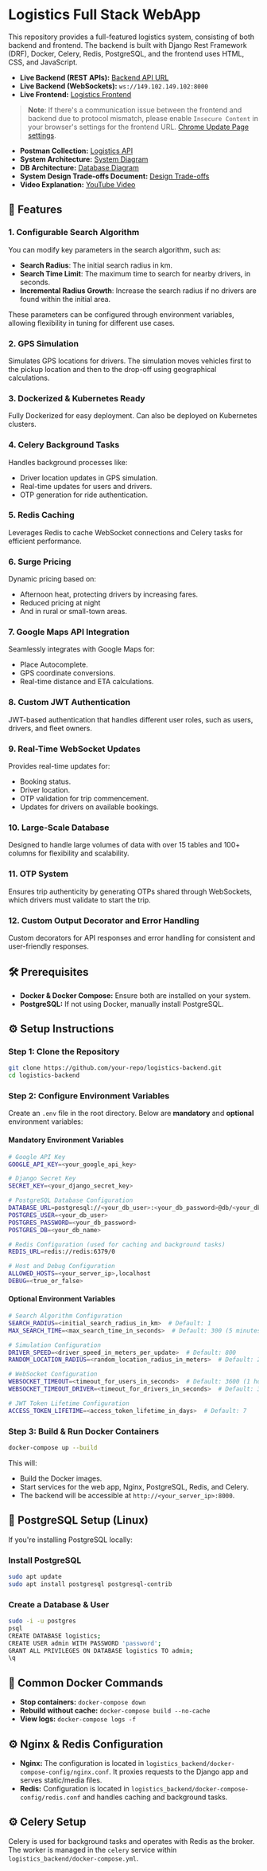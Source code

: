 # Logistics Full Stack WebApp

This repository provides a full-featured logistics system, consisting of both backend and frontend. The backend is built with Django Rest Framework (DRF), Docker, Celery, Redis, PostgreSQL, and the frontend uses HTML, CSS, and JavaScript.

- **Live Backend (REST APIs):** [Backend API URL](http://149.102.149.102:8000)
- **Live Backend (WebSockets):** `ws://149.102.149.102:8000`
- **Live Frontend:** [Logistics Frontend](https://logisticswebapprathore.fyi/)

> **Note**: If there's a communication issue between the frontend and backend due to protocol mismatch, please enable `Insecure Content` in your browser's settings for the frontend URL.
[Chrome Update Page settings](chrome://settings/content/siteDetails?site=https%3A%2F%2Flogisticswebapprathore.fyi).

- **Postman Collection:** [Logistics API](https://www.postman.com/rathore10/logistics)
- **System Architecture:** [System Diagram](https://i.ibb.co/pbLxs1p/logistics-Arch.png)
- **DB Architecture:** [Database Diagram](https://drive.proton.me/urls/ERC3ZN4XJ8#PZKoBJITbQjQ)
- **System Design Trade-offs Document:** [Design Trade-offs](https://drive.proton.me/urls/6DPWEZH84R#5AGew2r5J9Oi)
- **Video Explanation:** [YouTube Video](https://youtu.be/ZD3JJwIY4TY)

## 🚀 Features

### 1. **Configurable Search Algorithm**

You can modify key parameters in the search algorithm, such as:

- **Search Radius**: The initial search radius in km.
- **Search Time Limit**: The maximum time to search for nearby drivers, in seconds.
- **Incremental Radius Growth**: Increase the search radius if no drivers are found within the initial area.

These parameters can be configured through environment variables, allowing flexibility in tuning for different use cases.

### 2. **GPS Simulation**

Simulates GPS locations for drivers. The simulation moves vehicles first to the pickup location and then to the drop-off using geographical calculations.

### 3. **Dockerized & Kubernetes Ready**

Fully Dockerized for easy deployment. Can also be deployed on Kubernetes clusters.

### 4. **Celery Background Tasks**

Handles background processes like:

- Driver location updates in GPS simulation.
- Real-time updates for users and drivers.
- OTP generation for ride authentication.

### 5. **Redis Caching**

Leverages Redis to cache WebSocket connections and Celery tasks for efficient performance.

### 6. **Surge Pricing**

Dynamic pricing based on:

- Afternoon heat, protecting drivers by increasing fares.
- Reduced pricing at night
- And in rural or small-town areas.

### 7. **Google Maps API Integration**

Seamlessly integrates with Google Maps for:

- Place Autocomplete.
- GPS coordinate conversions.
- Real-time distance and ETA calculations.

### 8. **Custom JWT Authentication**

JWT-based authentication that handles different user roles, such as users, drivers, and fleet owners.

### 9. **Real-Time WebSocket Updates**

Provides real-time updates for:

- Booking status.
- Driver location.
- OTP validation for trip commencement.
- Updates for drivers on available bookings.

### 10. **Large-Scale Database**

Designed to handle large volumes of data with over 15 tables and 100+ columns for flexibility and scalability.

### 11. **OTP System**

Ensures trip authenticity by generating OTPs shared through WebSockets, which drivers must validate to start the trip.

### 12. **Custom Output Decorator and Error Handling**

Custom decorators for API responses and error handling for consistent and user-friendly responses.

## 🛠️ Prerequisites

- **Docker & Docker Compose:** Ensure both are installed on your system.
- **PostgreSQL:** If not using Docker, manually install PostgreSQL.

## ⚙️ Setup Instructions

### Step 1: Clone the Repository

```bash
git clone https://github.com/your-repo/logistics-backend.git
cd logistics-backend
```

### Step 2: Configure Environment Variables

Create an `.env` file in the root directory. Below are **mandatory** and **optional** environment variables:

#### **Mandatory Environment Variables**

```bash
# Google API Key
GOOGLE_API_KEY=<your_google_api_key>

# Django Secret Key
SECRET_KEY=<your_django_secret_key>

# PostgreSQL Database Configuration
DATABASE_URL=postgresql://<your_db_user>:<your_db_password>@db/<your_db_name>
POSTGRES_USER=<your_db_user>
POSTGRES_PASSWORD=<your_db_password>
POSTGRES_DB=<your_db_name>

# Redis Configuration (used for caching and background tasks)
REDIS_URL=redis://redis:6379/0

# Host and Debug Configuration
ALLOWED_HOSTS=<your_server_ip>,localhost
DEBUG=<true_or_false>
```

#### **Optional Environment Variables**

```bash
# Search Algorithm Configuration
SEARCH_RADIUS=<initial_search_radius_in_km>  # Default: 1
MAX_SEARCH_TIME=<max_search_time_in_seconds>  # Default: 300 (5 minutes)

# Simulation Configuration
DRIVER_SPEED=<driver_speed_in_meters_per_update>  # Default: 800
RANDOM_LOCATION_RADIUS=<random_location_radius_in_meters>  # Default: 2000

# WebSocket Configuration
WEBSOCKET_TIMEOUT=<timeout_for_users_in_seconds>  # Default: 3600 (1 hour)
WEBSOCKET_TIMEOUT_DRIVER=<timeout_for_drivers_in_seconds>  # Default: 3600 (1 hour)

# JWT Token Lifetime Configuration
ACCESS_TOKEN_LIFETIME=<access_token_lifetime_in_days>  # Default: 7
```

### Step 3: Build & Run Docker Containers

```bash
docker-compose up --build
```

This will:

- Build the Docker images.
- Start services for the web app, Nginx, PostgreSQL, Redis, and Celery.
- The backend will be accessible at `http://<your_server_ip>:8000`.

## 🐘 PostgreSQL Setup (Linux)

If you're installing PostgreSQL locally:

### Install PostgreSQL

```bash
sudo apt update
sudo apt install postgresql postgresql-contrib
```

### Create a Database & User

```bash
sudo -i -u postgres
psql
CREATE DATABASE logistics;
CREATE USER admin WITH PASSWORD 'password';
GRANT ALL PRIVILEGES ON DATABASE logistics TO admin;
\q
```

## 🚀 Common Docker Commands

- **Stop containers:** `docker-compose down`
- **Rebuild without cache:** `docker-compose build --no-cache`
- **View logs:** `docker-compose logs -f`

## ⚙️ Nginx & Redis Configuration

- **Nginx:** The configuration is located in `logistics_backend/docker-compose-config/nginx.conf`. It proxies requests to the Django app and serves static/media files.
- **Redis:** Configuration is located in `logistics_backend/docker-compose-config/redis.conf` and handles caching and background tasks.

## ⚙️ Celery Setup

Celery is used for background tasks and operates with Redis as the broker. The worker is managed in the `celery` service within `logistics_backend/docker-compose.yml`.
